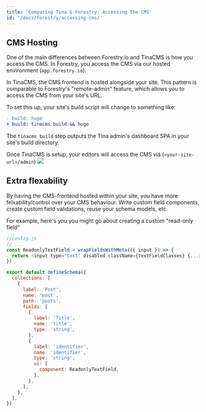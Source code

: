 ```yaml
---
title: 'Comparing Tina & Forestry: Accessing the CMS'
id: '/docs/forestry/accessing-cms/'
---
```


## CMS Hosting

One of the main differences between Forestry.io and TinaCMS is how you access the CMS. In Forestry, you access the CMS via our hosted environment (`app.forestry.io`).

In TinaCMS, the CMS frontend is hosted alongside your site. This pattern is comparable to Forestry's "remote-admin" feature, which allows you to access the CMS from your site's URL.

To set this up, your site's build script will change to something like:

```diff
- build: hugo
+ build: tinacms build && hugo
```

The `tinacms build` step outputs the Tina admin's dashboard SPA in your site's build directory.

Once TinaCMS is setup, your editors will access the CMS via (`<your-site-url>/admin`)
![](https://res.cloudinary.com/forestry-demo/image/upload/v1670430150/tina-io/docs/forestry-migration/accessing-admin.gif)

## Extra flexability

By having the CMS-frontend hosted within your site, you have more felxability/control over your CMS behaviour. Write custom field components, create custom field validations, reuse your schema models, etc.

For example, here's you you might go about creating a custom "read-only field"

```js
//config.js
// ...
const ReadonlyTextField = wrapFieldsWithMeta(({ input }) => {
  return <input type="text" disabled className={textFieldClasses} {...input} />
})

export default defineSchema({
  collections: [
    {
      label: 'Post',
      name: 'post',
      path: 'posts',
      fields: [
        {
          label: 'Title',
          name: 'title',
          type: 'string',
        },
        {
          label: 'identifier',
          name: 'identifier',
          type: 'string',
          ui: {
            component: ReadonlyTextField,
          },
        },
      ],
    },
  ],
})
```
